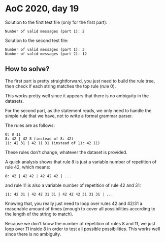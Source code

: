 # AoC 2020, day 19

Solution to the first test file (only for the first part):

```
Number of valid messages (part 1): 2
```

Solution to the second test file:

```
Number of valid messages (part 1): 3
Number of valid messages (part 2): 12
```

## How to solve?

The first part is pretty straightforward, you just need to build the rule tree, then check if each string matches the top rule (rule 0).

This works pretty well since it appears that there is no ambiguity in the datasets.

For the second part, as the statement reads, we only need to handle the simple rule that we have, not to write a formal grammar parser.

The rules are as follows:

```
0: 8 11
8: 42 | 42 8 (instead of 8: 42)
11: 42 31 | 42 11 31 (instead of 11: 42 11)
```

These rules don't change, whatever the dataset is provided.

A quick analysis shows that rule 8 is just a variable number of repetition of rule 42, which means:

```
8: 42 | 42 42 | 42 42 42 | ...
```

and rule 11 is also a variable number of repetition of rule 42 and 31:

```
11: 42 31 | 42 42 31 31 | 42 42 42 31 31 31 | ...
```

Knowing that, you really just need to loop over rules 42 and 42/31 a reasonable amount of times (enough to cover all possibilities according to the length of the string to match).

Because we don't know the number of repetition of rules 8 and 11, we just loop over 11 inside 8 in order to test all possible possibilities. This works well since there is no ambiguity.
